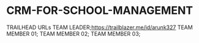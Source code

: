 # CRM-FOR-SCHOOL-MANAGEMENT

TRAILHEAD URLs
TEAM LEADER;https://trailblazer.me/id/arunk327
TEAM MEMBER 01;
TEAM MEMBER 02;
TEAM MEMBER 03;
